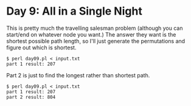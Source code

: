 # Day 9: All in a Single Night

This is pretty much the travelling salesman problem (although you can
start/end on whatever node you want.) The answer they want is the shortest
possible path length, so I'll just generate the permutations and figure out
which is shortest.

```
$ perl day09.pl < input.txt 
part 1 result: 207
```

Part 2 is just to find the longest rather than shortest path.

```
$ perl day09.pl < input.txt 
part 1 result: 207
part 2 result: 804
```
